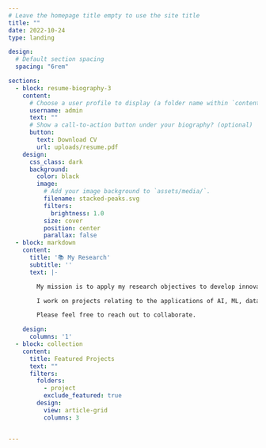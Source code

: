 ```yaml
---
# Leave the homepage title empty to use the site title
title: ""
date: 2022-10-24
type: landing

design:
  # Default section spacing
  spacing: "6rem"

sections:
  - block: resume-biography-3
    content:
      # Choose a user profile to display (a folder name within `content/authors/`)
      username: admin
      text: ""
      # Show a call-to-action button under your biography? (optional)
      button:
        text: Download CV
        url: uploads/resume.pdf
    design:
      css_class: dark
      background:
        color: black
        image:
          # Add your image background to `assets/media/`.
          filename: stacked-peaks.svg
          filters:
            brightness: 1.0
          size: cover
          position: center
          parallax: false
  - block: markdown
    content:
      title: '📚 My Research'
      subtitle: ''
      text: |-

        My mission is to apply my research objectives to develop innovations that help the communities that I come from, whether that be the world, or where I grew up in - Hawai'i.

        I work on projects relating to the applications of AI, ML, data science, and mathematics to physical science fields such as physics and atmospheric sciences.

        Please feel free to reach out to collaborate.

    design:
      columns: '1'
  - block: collection
    content:
      title: Featured Projects
      text: ""
      filters:
        folders:
          - project
          exclude_featured: true
        design:
          view: article-grid
          columns: 3


---
```


